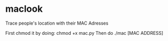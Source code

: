 # maclook
Trace people's location with their  MAC Adresses


First chmod it by doing:
chmod +x mac.py
Then do ./mac [MAC ADDRESS]
